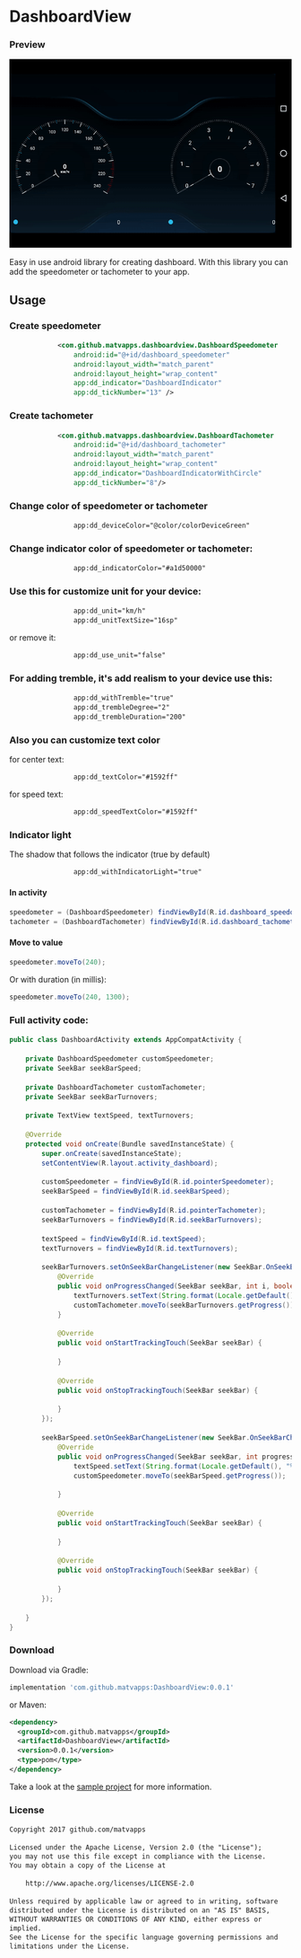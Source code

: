 # DashboardView

### Preview

<img src="/images/dashboard_preview.gif?raw=true" width="640px">


Easy in use android library for creating dashboard. With this library you
can add the speedometer or tachometer to your app.

## Usage

### Create speedometer

```xml
            <com.github.matvapps.dashboardview.DashboardSpeedometer
                android:id="@+id/dashboard_speedometer"
                android:layout_width="match_parent"
                android:layout_height="wrap_content"
                app:dd_indicator="DashboardIndicator"
                app:dd_tickNumber="13" />
```

### Create tachometer

```xml
            <com.github.matvapps.dashboardview.DashboardTachometer
                android:id="@+id/dashboard_tachometer"
                android:layout_width="match_parent"
                android:layout_height="wrap_content"
                app:dd_indicator="DashboardIndicatorWithCircle"
                app:dd_tickNumber="8"/>
```
  
### Change color of speedometer or tachometer
```xml
                app:dd_deviceColor="@color/colorDeviceGreen"
```

### Change indicator color of speedometer or tachometer:
```xml  
                app:dd_indicatorColor="#a1d50000"
```

### Use this for customize unit for your device:
```xml
                app:dd_unit="km/h"
                app:dd_unitTextSize="16sp"
```
or remove it:
```xml
                app:dd_use_unit="false"
```

### For adding tremble, it's add realism to your device use this:
```xml
                app:dd_withTremble="true"
                app:dd_trembleDegree="2"
                app:dd_trembleDuration="200"
```

### Also you can customize text color
for center text:
```xml
                app:dd_textColor="#1592ff"
```

for speed text:
```xml
                app:dd_speedTextColor="#1592ff"
```

### Indicator light
The shadow that follows the indicator (true by default)
```xml
                app:dd_withIndicatorLight="true"
```



#### In activity
```java
speedometer = (DashboardSpeedometer) findViewById(R.id.dashboard_speedometer);
tachometer = (DashboardTachometer) findViewById(R.id.dashboard_tachometer);
```

#### Move to value
```java
speedometer.moveTo(240);
```
Or with duration (in millis):

```java
speedometer.moveTo(240, 1300);
```


### Full activity code:
```java
public class DashboardActivity extends AppCompatActivity {

    private DashboardSpeedometer customSpeedometer;
    private SeekBar seekBarSpeed;

    private DashboardTachometer customTachometer;
    private SeekBar seekBarTurnovers;

    private TextView textSpeed, textTurnovers;

    @Override
    protected void onCreate(Bundle savedInstanceState) {
        super.onCreate(savedInstanceState);
        setContentView(R.layout.activity_dashboard);

        customSpeedometer = findViewById(R.id.pointerSpeedometer);
        seekBarSpeed = findViewById(R.id.seekBarSpeed);

        customTachometer = findViewById(R.id.pointerTachometer);
        seekBarTurnovers = findViewById(R.id.seekBarTurnovers);

        textSpeed = findViewById(R.id.textSpeed);
        textTurnovers = findViewById(R.id.textTurnovers);

        seekBarTurnovers.setOnSeekBarChangeListener(new SeekBar.OnSeekBarChangeListener() {
            @Override
            public void onProgressChanged(SeekBar seekBar, int i, boolean b) {
                textTurnovers.setText(String.format(Locale.getDefault(), "%d", i));
                customTachometer.moveTo(seekBarTurnovers.getProgress());
            }

            @Override
            public void onStartTrackingTouch(SeekBar seekBar) {

            }

            @Override
            public void onStopTrackingTouch(SeekBar seekBar) {

            }
        });

        seekBarSpeed.setOnSeekBarChangeListener(new SeekBar.OnSeekBarChangeListener() {
            @Override
            public void onProgressChanged(SeekBar seekBar, int progress, boolean fromUser) {
                textSpeed.setText(String.format(Locale.getDefault(), "%d", progress));
                customSpeedometer.moveTo(seekBarSpeed.getProgress());

            }

            @Override
            public void onStartTrackingTouch(SeekBar seekBar) {

            }

            @Override
            public void onStopTrackingTouch(SeekBar seekBar) {

            }
        });
        
    }
}
```


### Download

Download via Gradle:

```gradle
implementation 'com.github.matvapps:DashboardView:0.0.1'
```
or Maven:
```xml
<dependency>
  <groupId>com.github.matvapps</groupId>
  <artifactId>DashboardView</artifactId>
  <version>0.0.1</version>
  <type>pom</type>
</dependency>
```



Take a look at the [sample project](sample) for more information.

### License 

```
Copyright 2017 github.com/matvapps

Licensed under the Apache License, Version 2.0 (the "License");
you may not use this file except in compliance with the License.
You may obtain a copy of the License at

    http://www.apache.org/licenses/LICENSE-2.0

Unless required by applicable law or agreed to in writing, software
distributed under the License is distributed on an "AS IS" BASIS,
WITHOUT WARRANTIES OR CONDITIONS OF ANY KIND, either express or implied.
See the License for the specific language governing permissions and
limitations under the License.
```


[sample]: <https://github.com/matvapps/DashboardView/tree/master/app>

